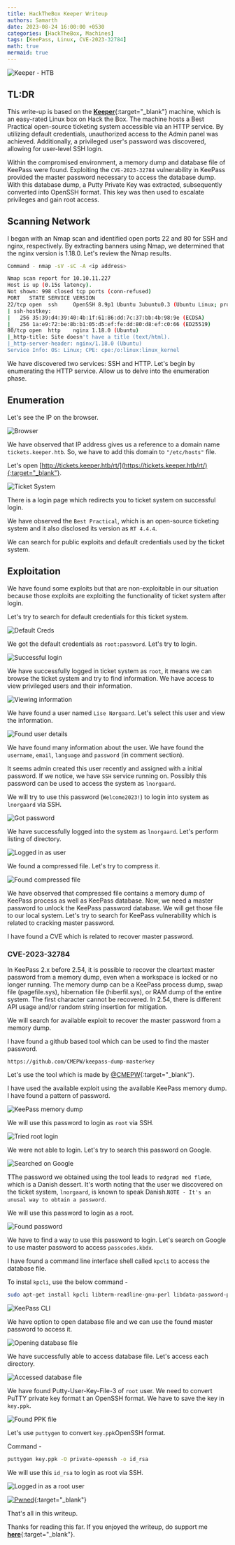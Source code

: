 ```yaml
---
title: HackTheBox Keeper Writeup
authors: Samarth
date: 2023-08-24 16:00:00 +0530
categories: [HackTheBox, Machines]
tags: [KeePass, Linux, CVE-2023-32784]
math: true
mermaid: true
---
```


![Keeper - HTB](/assets/images/writeups/Keeper-HTB/banner.png)

## TL:DR

This write-up is based on the [__Keeper__](https://app.hackthebox.com/machines/Keeper){:target="_blank"} machine, which is an easy-rated Linux box on Hack the Box. The machine hosts a Best Practical open-source ticketing system accessible via an HTTP service. By utilizing default credentials, unauthorized access to the Admin panel was achieved. Additionally, a privileged user's password was discovered, allowing for user-level SSH login.

Within the compromised environment, a memory dump and database file of KeePass were found. Exploiting the `CVE-2023-32784` vulnerability in KeePass provided the master password necessary to access the database dump. With this database dump, a Putty Private Key was extracted, subsequently converted into OpenSSH format. This key was then used to escalate privileges and gain root access.

## Scanning Network

I began with an Nmap scan and identified open ports 22 and 80 for SSH and nginx, respectively. By extracting banners using Nmap, we determined that the nginx version is 1.18.0. Let's review the Nmap results.

```bash
Command - nmap -sV -sC -A <ip address>

Nmap scan report for 10.10.11.227
Host is up (0.15s latency).
Not shown: 998 closed tcp ports (conn-refused)
PORT   STATE SERVICE VERSION
22/tcp open  ssh     OpenSSH 8.9p1 Ubuntu 3ubuntu0.3 (Ubuntu Linux; protocol 2.0)
| ssh-hostkey: 
|   256 35:39:d4:39:40:4b:1f:61:86:dd:7c:37:bb:4b:98:9e (ECDSA)
|_  256 1a:e9:72:be:8b:b1:05:d5:ef:fe:dd:80:d8:ef:c0:66 (ED25519)
80/tcp open  http    nginx 1.18.0 (Ubuntu)
|_http-title: Site doesn't have a title (text/html).
|_http-server-header: nginx/1.18.0 (Ubuntu)
Service Info: OS: Linux; CPE: cpe:/o:linux:linux_kernel
```

We have discovered two services: SSH and HTTP. Let's begin by enumerating the HTTP service. Allow us to delve into the enumeration phase.

## Enumeration

Let's see the IP on the browser.

![Browser](/assets/images/writeups/Keeper-HTB/1.png)

We have observed that IP address gives us a reference to a domain name `tickets.keeper.htb`. So, we have to add this domain to `"/etc/hosts"` file.

Let's open [http://tickets.keeper.htb/rt/](https://tickets.keeper.htb/rt/){:target="_blank"}.

![Ticket System](/assets/images/writeups/Keeper-HTB/2.png)

There is a login page which redirects you to ticket system on successful login.

We have observed the `Best Practical`, which is an open-source ticketing system and it also disclosed its version as `RT 4.4.4`.

We can search for public exploits and default credentials used by the ticket system.

## Exploitation

We have found some exploits but that are non-exploitable in our situation because those exploits are exploiting the functionality of ticket system after login. 

Let's try to search for default credentials for this ticket system.

![Default Creds](/assets/images/writeups/Keeper-HTB/3.png)

We got the default credentials as `root:password`. Let's try to login.

![Successful login](/assets/images/writeups/Keeper-HTB/4.png)

We have successfully logged in ticket system as `root`, it means we can browse the ticket system and try to find information. We have access to view privileged users and their information.

![Viewing information](/assets/images/writeups/Keeper-HTB/5.png)

We have found a user named `Lise Nørgaard`. Let's select this user and view the information.

![Found user details](/assets/images/writeups/Keeper-HTB/6.png)

We have found many information about the user. We have found the `username`, `email`, `language` and `password` (in comment section).

It seems admin created this user recently and assigned with a initial password. If we notice, we have `SSH` service running on. Possibly this password can be used to access the system as `lnorgaard`. 

We will try to use this password (`Welcome2023!`) to login into system as `lnorgaard` via SSH.

![Got password](/assets/images/writeups/Keeper-HTB/7.png)

We have successfully logged into the system as `lnorgaard`. Let's perform listing of directory.

![Logged in as user](/assets/images/writeups/Keeper-HTB/8.png)

We found a compressed file. Let's try to compress it.

![Found compressed file](/assets/images/writeups/Keeper-HTB/9.png)

We have observed that compressed file contains a memory dump of KeePass process as well as KeePass database. Now, we need a master password to unlock the KeePass password database. We will get those file to our local system. Let's try to search for KeePass vulnerability which is related to cracking master password.

I have found a CVE which is related to recover master password.

### CVE-2023-32784

In KeePass 2.x before 2.54, it is possible to recover the cleartext master password from a memory dump, even when a workspace is locked or no longer running. The memory dump can be a KeePass process dump, swap file (pagefile.sys), hibernation file (hiberfil.sys), or RAM dump of the entire system. The first character cannot be recovered. In 2.54, there is different API usage and/or random string insertion for mitigation.

We will search for available exploit to recover the master password from a memory dump.

I have found a github based tool which can be used to find the master password. 

```plaintext
https://github.com/CMEPW/keepass-dump-masterkey
```

Let's use the tool which is made by [@CMEPW](https://github.com/CMEPW){:target="_blank"}.

I have used the available exploit using the available KeePass memory dump. I have found a pattern of password.

![KeePass memory dump](/assets/images/writeups/Keeper-HTB/10.png)

We will use this password to login as `root` via SSH.

![Tried root login](/assets/images/writeups/Keeper-HTB/11.png)

We were not able to login. Let's try to search this password on Google.

![Searched on Google](/assets/images/writeups/Keeper-HTB/12.png)

TThe password we obtained using the tool leads to `rødgrød med fløde`, which is a Danish dessert. It's worth noting that the user we discovered on the ticket system, `lnorgaard`, is known to speak Danish.`NOTE - It's an unusal way to obtain a password`.

We will use this password to login as a root.

![Found password](/assets/images/writeups/Keeper-HTB/13.png)

We have to find a way to use this password to login. Let's search on Google to use master password to access `passcodes.kbdx`.

I have found a command line interface shell called `kpcli` to access the database file.

To instal `kpcli`, use the below command -

```bash
sudo apt-get install kpcli libterm-readline-gnu-perl libdata-password-perl
```

![KeePass CLI](/assets/images/writeups/Keeper-HTB/14.png)

We have option to open database file and we can use the found master password to access it.

![Opening database file](/assets/images/writeups/Keeper-HTB/15.png)

We have successfully able to access database file. Let's access each directory.

![Accessed database file](/assets/images/writeups/Keeper-HTB/16.png)

We have found Putty-User-Key-File-3 of `root` user. We need to convert PuTTY private key format t an OpenSSH format. We have to save the key in `key.ppk`.

![Found PPK file](/assets/images/writeups/Keeper-HTB/17.png)

Let's use `puttygen` to convert `key.ppk`OpenSSH format.

Command - 
```bash
puttygen key.ppk -O private-openssh -o id_rsa
```
We will use this `id_rsa` to login as root via SSH.

![Logged in as a root user](/assets/images/writeups/Keeper-HTB/18.png)

[![Pwned](/assets/images/writeups/Keeper-HTB/pwned.png)](https://www.hackthebox.com/achievement/machine/337503/556){:target="_blank"}

That's all in this writeup.

Thanks for reading this far. If you enjoyed the writeup, do support me [__here__](https://www.buymeacoffee.com/h4xplo1t){:target="_blank"}.
